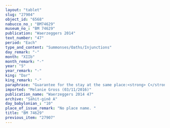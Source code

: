 ```yaml
---
layout: "tablet"
slug: "27904"
object_id: "6568"
nabucco_no_: "BM74629"
museum_no_: "BM 74629"
publication: "Waerzeggers 2014"
text_number: "47"
period: "Each"
type_and_content: "Summonses/Oaths/Injunctions"
day_remark: "-"
month: "XIIb"
month_remark: "-"
year: "5"
year_remark: "-"
king: "Dar"
king_remark: "-"
paraphrase: "Guarantee for the stay at the same place:<strong> C</strong> guarantees (<em>pūtu na&scaron;&ucirc;</em>) for <strong>B</strong> on account of (<em>ina qātē</em>) <strong>A</strong>. If <strong>B</strong> goes to another place (<em>a&scaron;ru &scaron;an&ucirc;</em>), he will pay 1 mina and 10 shekels of cut silver (<em>kaspu nuhhutu</em>). 4 witnesses &ndash; the fourth witness, &Scaron;ama&scaron;-bēl-ilī/&Scaron;āpik-zēri, may be the scribe. This memorandum (<em>tahsistu</em>) shall not be forgotten.<br /> &nbsp;<br /> <strong>A</strong> = Marduk-rēmanni/Bēl-uballiṭ//Ṣāhit-gin&ecirc;; <strong>B</strong> = Niqūdu/Bēl-u&scaron;allim; <strong>C</strong> = Tē&scaron;&icirc;-ēṭir/Zēria//&Scaron;ang&ucirc;-&Scaron;ama&scaron;"
imported: "Melanie Gross (03/11/2016)"
publication_name: "Waerzeggers 2014 47"
archive: "Ṣāhit-ginê A"
day_babylonian_: "10"
place_of_issue_remark: "No place name. "
title: "BM 74629"
previous_item: "27907"
---
```

